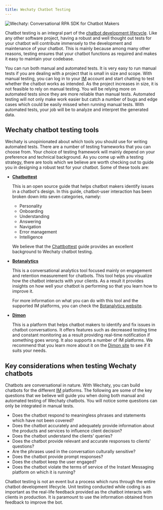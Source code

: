```yaml
---
title: Wechaty Chatbot Testing
---
```


![Wechaty: Conversational RPA SDK for Chatbot Makers](/img/wechaty-logo.svg)

Chatbot testing is an integral part of the [chatbot development lifecycle](#placeholder-link). Like any other software project, having a robust and well thought out tests for your chatbot will contribute immensely to the development and maintenance of your chatbot. This is mainly because among many other reasons, testing ensures that your chatbot functions as required and makes it easy to maintain your codebase.

You can run both manual and automated tests. It is very easy to run manual tests if you are dealing with a project that is small in size and scope. With manual testing, you can log in to your [IM](#placeholder-link) account and start chatting to test whether the chatbot works as intended. As the project increases in size, it is not feasible to rely on manual testing. You will be relying more on automated tests since they are more reliable than manual tests. Automated testing will not only make work easier but catch a number of bugs and edge cases which could be easily missed when running manual tests. With automated tests, your job will be to analyze and interpret the generated data.

## Wechaty chatbot testing tools

Wechaty is unopinionated about which tools you should use for writing automated tests. There are a number of testing frameworks that you can choose from. Your choice of testing framework will mainly depend on your preference and technical background. As you come up with a testing strategy, there are tools which we believe are worth checking out to guide you in designing a robust test for your chatbot. Some of these tools are:

- **[Chatbottest](https://chatbottest.com/)**

  This is an open source guide that helps chatbot makers identify issues in a chatbot's design. In this guide, chatbot-user interaction has been broken down into seven categories, namely:

  - Personality
  - Onboarding
  - Understanding
  - Answering
  - Navigation
  - Error management
  - Intelligence

  We believe that the [Chattbottest](https://chatbottest.com/) guide provides an excellent background to Wechaty chatbot testing.

- **[Botanalytics](https://botanalytics.co/)**

  This is a conversational analytics tool focused mainly on engagement and retention measurement for chatbots. This tool helps you visualize how the chatbot interacts with your clients. As a result it provides insights on how well your chatbot is performing so that you learn how to improve it.

  For more information on what you can do with this tool and the supported IM platforms, you can check the [Botanalytics website](https://botanalytics.co/).

- **[Dimon](http://dimon.co/)**

  This is a platform that helps chatbot makers to identify and fix issues in chatbot conversations. It offers features such as decreased testing time and constant monitoring as a result providing real-time notification if something goes wrong. It also supports a number of IM platforms. We recommend that you learn more about it on the [Dimon site](http://dimon.co/) to see if it suits your needs.

## Key considerations when testing Wechaty chatbots

Chatbots are conversational in nature. With Wechaty, you can build chatbots for the different [IM](#placeholder-link) platforms. The following are some of the key questions that we believe will guide you when doing both manual and automated testing of Wechaty chatbots. You will notice some questions can only be integrated in manual tests.

- Does the chatbot respond to meaningless phrases and statements which have not been covered?
- Does the chatbot accurately and adequately provide information about the products and services to influence client decision?
- Does the chatbot understand the clients' queries?
- Does the chatbot provide relevant and accurate responses to clients' questions?
- Are the phrases used in the conversation culturally sensitive?
- Does the chatbot provide prompt responses?
- Does the chatbot keep the user engaged?
- Does the chatbot violate the terms of service of the Instant Messaging platform on which it is running?

Chatbot testing is not an event but a process which runs through the entire chatbot development lifecycle. Unit testing conducted while coding is as important as the real-life feedback provided as the chatbot interacts with clients in production. It is paramount to use the information obtained from feedback to improve the bot.
